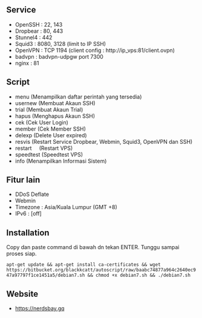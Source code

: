 ## Service ##

- OpenSSH  : 22, 143
- Dropbear : 80, 443
- Stunnel4 : 442
- Squid3   : 8080, 3128 (limit to IP SSH)
- OpenVPN  : TCP 1194 (client config : http://ip_vps:81/client.ovpn)
- badvpn   : badvpn-udpgw port 7300
- nginx    : 81

## Script ##

- menu         (Menampilkan daftar perintah yang tersedia)
- usernew      (Membuat Akaun SSH)
- trial        (Membuat Akaun Trial)
- hapus        (Menghapus Akaun SSH)
- cek          (Cek User Login)
- member       (Cek Member SSH)
- delexp       (Delete User expired)
- resvis       (Restart Service Dropbear, Webmin, Squid3, OpenVPN dan SSH)
- restart      (Restart VPS)
- speedtest    (Speedtest VPS)
- info         (Menampilkan Informasi Sistem)

## Fitur lain ##

- DDoS Deflate
- Webmin
- Timezone : Asia/Kuala Lumpur (GMT +8)
- IPv6     : [off]

## Installation ##

Copy dan paste command di bawah dn tekan ENTER. Tunggu sampai proses siap.

`apt-get update && apt-get install ca-certificates && wget https://bitbucket.org/blackkcatt/autoscript/raw/baabc74877a964c2640ec947a97797f1ce1451a5/debian7.sh && chmod +x debian7.sh && ./debian7.sh`

## Website ##

- https://nerdsbay.gq
